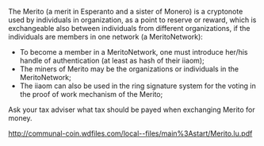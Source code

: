The Merito (a merit in Esperanto and a sister of Monero) is a cryptonote used by individuals in organization, as a point to reserve or reward, which is exchangeable also between individuals from different organizations, if the individuals are members in one network (a MeritoNetwork):
*  To become a member in a MeritoNetwork, one must introduce her/his handle of authentication (at least as hash of their iiaom);
*  The miners of Merito may be the organizations or individuals in the MeritoNetwork;
*  The iiaom can also be used in the ring signature system for the voting in the proof of work mechanism of the Merito;

Ask your tax adviser what tax should be payed when exchanging Merito for money.

http://communal-coin.wdfiles.com/local--files/main%3Astart/Merito.lu.pdf
